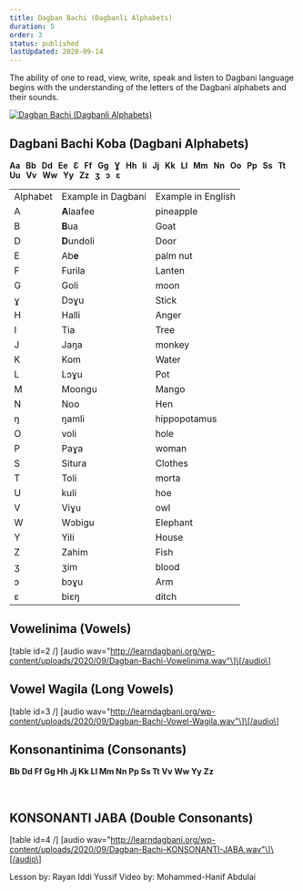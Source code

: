 ```yaml
---
title: Dagban Bachi (Dagbanli Alphabets)
duration: 5
order: 3
status: published
lastUpdated: 2020-09-14
---
```


The ability of one to read, view, write, speak and listen to Dagbani language begins with the understanding of the letters of the Dagbani alphabets and their sounds.

[![Dagban Bachi (Dagbanli Alphabets)](http://img.youtube.com/vi/gksKkj6xrKc/0.jpg)](http://www.youtube.com/watch?v=gksKkj6xrKc "Dagban Bachi (Dagbanli Alphabets)")

## Dagbani Bachi Koba (Dagbani Alphabets)

**Aa   Bb   Dd   Ee   Ɛ   Ff   Gg   Ɣ   Hh   Ii   Jj   Kk   Ll   Mm   Nn   Oo   Pp   Ss   Tt   Uu   Vv   Ww   Yy   Zz   ʒ   ɔ   ɛ**

|     |     |     |
| --- | --- | --- |  
| Alphabet | Example in Dagbani | Example in English |
| A   | **A**laafee | pineapple |
| B   | **B**ua | Goat |
| D   | **D**undoli | Door |
| E   | Ab**e** | palm nut |
| F   | Furila | Lanten |
| G   | Goli | moon |
| ɣ   | Dɔɣu | Stick |
| H   | Halli | Anger |
| I   | Tia | Tree |
| J   | Jaŋa | monkey |
| K   | Kom | Water |
| L   | Lɔɣu | Pot |
| M   | Moongu | Mango |
| N   | Noo | Hen |
| ŋ   | ŋamli | hippopotamus |
| O   | voli | hole |
| P   | Paɣa | woman |
| S   | Situra | Clothes |
| T   | Toli | morta |
| U   | kuli | hoe |
| V   | Viɣu | owl |
| W   | Wɔbigu | Elephant |
| Y   | Yili | House |
| Z   | Zahim | Fish |
| ʒ   | ʒim | blood |
| ɔ   | bɔɣu | Arm |
| ɛ   | biɛŋ | ditch |

## Vowelinima (Vowels)

\[table id=2 /\] \[audio wav="http://learndagbani.org/wp-content/uploads/2020/09/Dagban-Bachi-Vowelinima.wav"\]\[/audio\]  

## Vowel Wagila (Long Vowels)

\[table id=3 /\] \[audio wav="http://learndagbani.org/wp-content/uploads/2020/09/Dagban-Bachi-Vowel-Wagila.wav"\]\[/audio\]  

## Konsonantinima (Consonants)

**Bb  Dd  Ff  Gg  Hh  Jj  Kk  Ll  Mm  Nn  Pp  Ss  Tt  Vv  Ww  Yy  Zz**

 

## KONSONANTI JABA (Double Consonants)

\[table id=4 /\] \[audio wav="http://learndagbani.org/wp-content/uploads/2020/09/Dagban-Bachi-KONSONANTI-JABA.wav"\]\[/audio\]  

Lesson by: Rayan Iddi Yussif
Video by: Mohammed-Hanif Abdulai